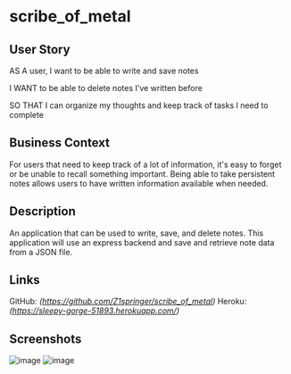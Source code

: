 # scribe_of_metal

## User Story

AS A user, I want to be able to write and save notes

I WANT to be able to delete notes I've written before

SO THAT I can organize my thoughts and keep track of tasks I need to complete

## Business Context

For users that need to keep track of a lot of information, it's easy to forget or be unable to recall something important. Being able to take persistent notes allows users to have written information available when needed.

## Description

An application that can be used to write, save, and delete notes. This application will use an express backend and save and retrieve note data from a JSON file.

## Links

GitHub: _(https://github.com/Z1springer/scribe_of_metal)_
Heroku: _(https://sleepy-gorge-51893.herokuapp.com/)_

## Screenshots

![image](https://user-images.githubusercontent.com/74688904/105138090-4182dc00-5aa9-11eb-8e1a-9f095e38556a.png)
![image](https://user-images.githubusercontent.com/74688904/105138139-55c6d900-5aa9-11eb-9d0e-ad69ec5c5710.png)

